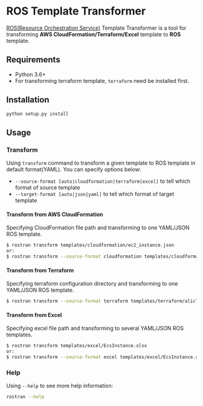# ROS Template Transformer
[ROS(Resource Orchestration Service)](https://www.alibabacloud.com/product/ros) Template Transformer
is a tool for transforming **AWS CloudFormation/Terraform/Excel** template to **ROS** template.

## Requirements
- Python 3.6+
- For transforming terraform template, `terraform` need be installed first.

## Installation
```bash
python setup.py install
```

## Usage
### Transform
Using `transform` command to transform a given template to ROS template in default format(YAML).
You can specify options below:
- `--source-format [auto|cloudformation|terraform|excel]` to tell which format of source template
- `--target-format [auto|json|yaml]` to tell which format of target template

#### Transform from AWS CloudFormation
Specifying CloudFormation file path and transforming to one YAML/JSON ROS template.

```bash
$ rostran transform templates/cloudformation/ec2_instance.json
or:
$ rostran transform --source-format cloudformation templates/cloudformation/ec2_instance.json
```

#### Transform from Terraform
Specifying terraform configuration directory and transforming to one YAML/JSON ROS template.

```bash
$ rostran transform --source-format terraform templates/terraform/alicloud
```

#### Transform from Excel
Specifying excel file path and transforming to several YAML/JSON ROS templates.

```bash
$ rostran transform templates/excel/EcsInstance.xlsx
or:
$ rostran transform --source-format excel templates/excel/EcsInstance.xlsx
```


### Help
Using `--help` to see more help information:
```bash
rostran --help
```
